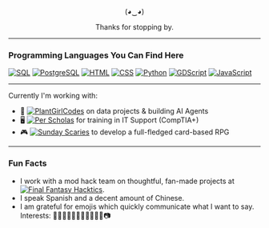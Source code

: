 <p align="center">
(◕‿◕)
</p>

<p align="center">
Thanks for stopping by.
</p>

---
### Programming Languages You Can Find Here

[![SQL](https://img.shields.io/badge/-SQL-003B57?style=flat-square&logo=sqlite&logoColor=white)](https://www.sqlite.org/)
[![PostgreSQL](https://img.shields.io/badge/-PostgreSQL-336791?style=flat-square&logo=postgresql&logoColor=white)](https://www.postgresql.org/)
[![HTML](https://img.shields.io/badge/-HTML-red?style=flat-square&logo=html5&logoColor=white)](https://developer.mozilla.org/en-US/docs/Web/HTML)
[![CSS](https://img.shields.io/badge/-CSS-c93452?style=flat-square&logo=css3&logoColor=black)](https://developer.mozilla.org/en-US/docs/Web/CSS)
[![Python](https://img.shields.io/badge/-Python-37ab5d?style=flat-square&logo=python&logoColor=white)](https://www.python.org/)
[![GDScript](https://img.shields.io/badge/-GDScript-3581B8?style=flat-square&logo=godotengine&logoColor=white)](https://godotengine.org/)
[![JavaScript](https://img.shields.io/badge/-JavaScript-F7DF1E?style=flat-square&logo=javascript&logoColor=black)](https://developer.mozilla.org/en-US/docs/Web/JavaScript)




---

Currently I'm working with:
- 🌱 [![PlantGirlCodes](https://img.shields.io/badge/PlantGirlCodes-%20-lightgreen?style=flat-square&logo=github)](https://github.com/plantgirlcodes) on data projects & building AI Agents
- 🖥️ [![Per Scholas](https://img.shields.io/badge/Per_Scholas-%20-blue?style=flat-square&logo=education)](https://perscholas.org/) for training in IT Support (CompTIA+)
- 🎮 [![Sunday Scaries](https://img.shields.io/badge/Sunday_Scaries-%20-orange?style=flat-square&logo=github)](https://github.com/Sunday-Scaries/witch-hat) to develop a full-fledged card-based RPG

---

### Fun Facts

- I work with a mod hack team on thoughtful, fan-made projects at [![Final Fantasy Hacktics](https://img.shields.io/badge/Final_Fantasy_Hacktics-%20-yellow?style=flat-square&logo=gamepad)](https://ffhacktics.com/).
- I speak Spanish and a decent amount of Chinese.
- I am grateful for emojis which quickly communicate what I want to say. Interests: 🤠🏋🏻‍♂️🌈🎾🐊🥷🏻🛫🌵📷
